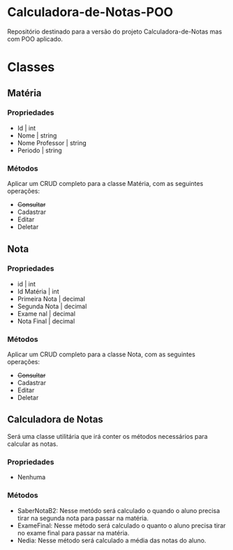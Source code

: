 # Calculadora-de-Notas-POO
Repositório destinado para a versão do projeto Calculadora-de-Notas mas com POO aplicado.

# Classes

## Matéria
### Propriedades
- Id | int 
- Nome | string
- Nome Professor | string
- Periodo | string

### Métodos
Aplicar um CRUD completo para a classe Matéria, com as seguintes operações:
- ~~Consultar~~
- Cadastrar
- Editar
- Deletar

## Nota
### Propriedades
- id | int
- Id Matéria | int
- Primeira Nota | decimal 
- Segunda Nota | decimal 
- Exame nal | decimal 
- Nota Final | decimal 

### Métodos
Aplicar um CRUD completo para a classe Nota, com as seguintes operações:
- ~~Consultar~~
- Cadastrar
- Editar
- Deletar

## Calculadora de Notas
Será uma classe utilitária que irá conter os métodos necessários para calcular as notas.

### Propriedades
- Nenhuma

### Métodos
- SaberNotaB2: Nesse metódo será calculado o quando o aluno precisa tirar na segunda nota para passar na matéria.
- ExameFinal: Nesse método será calculado o quanto o aluno precisa tirar no exame final para passar na matéria.
- Nedia: Nesse método será calculado a média das notas do aluno.